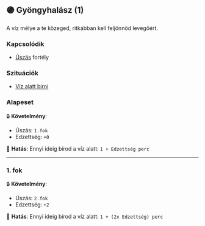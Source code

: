 ## 🟣 Gyöngyhalász (1)

A víz mélye a te közeged, ritkábban kell feljönnöd levegőért.

### Kapcsolódik

- [Úszás](uszas.md) fortély

### Szituációk

- [Víz alatt bírni](../szituaciok/viz_alatt_birni.md)

### Alapeset

🔒 **Követelmény**:
- Úszás: `1.fok`
- Edzettség: `+0`

🌟 **Hatás**: Ennyi ideig bírod a víz alatt: `1 + Edzettség perc`

---
### 1. fok

🔒 **Követelmény**:
- Úszás: `2.fok`
- Edzettség: `+2`

🌟 **Hatás**: Ennyi ideig bírod a víz alatt: `1 + (2x Edzettség) perc`

<br />
